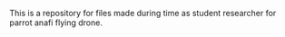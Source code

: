This is a repository for files made during time as student researcher for parrot anafi flying drone.
